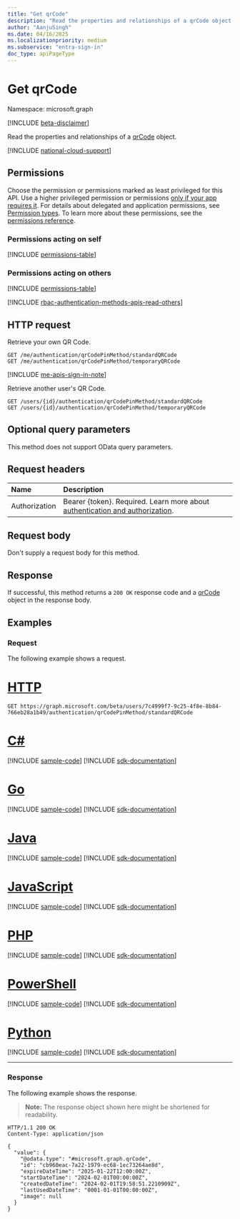 ```yaml
---
title: "Get qrCode"
description: "Read the properties and relationships of a qrCode object."
author: "AanjuSingh"
ms.date: 04/16/2025
ms.localizationpriority: medium
ms.subservice: "entra-sign-in"
doc_type: apiPageType
---
```


# Get qrCode

Namespace: microsoft.graph

[!INCLUDE [beta-disclaimer](../../includes/beta-disclaimer.md)]

Read the properties and relationships of a [qrCode](../resources/qrcode.md) object.

[!INCLUDE [national-cloud-support](../../includes/global-only.md)]

## Permissions

Choose the permission or permissions marked as least privileged for this API. Use a higher privileged permission or permissions [only if your app requires it](/graph/permissions-overview#best-practices-for-using-microsoft-graph-permissions). For details about delegated and application permissions, see [Permission types](/graph/permissions-overview#permission-types). To learn more about these permissions, see the [permissions reference](/graph/permissions-reference).

### Permissions acting on self

<!-- { "blockType": "ignored"  } -->
[!INCLUDE [permissions-table](../includes/permissions/qrcode-get-permissions.md)]

### Permissions acting on others

<!-- { "blockType": "ignored"  } -->
[!INCLUDE [permissions-table](../includes/permissions/qrcode-get-2-permissions.md)]

[!INCLUDE [rbac-authentication-methods-apis-read-others](../includes/rbac-for-apis/rbac-authentication-methods-apis-read-others.md)]

## HTTP request

Retrieve your own QR Code.
<!-- { "blockType": "ignored" } -->
``` http
GET /me/authentication/qrCodePinMethod/standardQRCode
GET /me/authentication/qrCodePinMethod/temporaryQRCode
```

[!INCLUDE [me-apis-sign-in-note](../includes/me-apis-sign-in-note.md)]

Retrieve another user's QR Code.
<!-- { "blockType": "ignored" } -->
``` http
GET /users/{id}/authentication/qrCodePinMethod/standardQRCode
GET /users/{id}/authentication/qrCodePinMethod/temporaryQRCode
```

## Optional query parameters

This method does not support OData query parameters.

## Request headers

|Name|Description|
|:---|:---|
|Authorization|Bearer {token}. Required. Learn more about [authentication and authorization](/graph/auth/auth-concepts).|

## Request body

Don't supply a request body for this method.

## Response

If successful, this method returns a `200 OK` response code and a [qrCode](../resources/qrcode.md) object in the response body.

## Examples

### Request

The following example shows a request.
# [HTTP](#tab/http)
<!-- {
  "blockType": "request",
  "name": "get_qrcode"
}
-->
``` http
GET https://graph.microsoft.com/beta/users/7c4999f7-9c25-4f8e-8b84-766eb28a1b49/authentication/qrCodePinMethod/standardQRCode
```

# [C#](#tab/csharp)
[!INCLUDE [sample-code](../includes/snippets/csharp/get-qrcode-csharp-snippets.md)]
[!INCLUDE [sdk-documentation](../includes/snippets/snippets-sdk-documentation-link.md)]

# [Go](#tab/go)
[!INCLUDE [sample-code](../includes/snippets/go/get-qrcode-go-snippets.md)]
[!INCLUDE [sdk-documentation](../includes/snippets/snippets-sdk-documentation-link.md)]

# [Java](#tab/java)
[!INCLUDE [sample-code](../includes/snippets/java/get-qrcode-java-snippets.md)]
[!INCLUDE [sdk-documentation](../includes/snippets/snippets-sdk-documentation-link.md)]

# [JavaScript](#tab/javascript)
[!INCLUDE [sample-code](../includes/snippets/javascript/get-qrcode-javascript-snippets.md)]
[!INCLUDE [sdk-documentation](../includes/snippets/snippets-sdk-documentation-link.md)]

# [PHP](#tab/php)
[!INCLUDE [sample-code](../includes/snippets/php/get-qrcode-php-snippets.md)]
[!INCLUDE [sdk-documentation](../includes/snippets/snippets-sdk-documentation-link.md)]

# [PowerShell](#tab/powershell)
[!INCLUDE [sample-code](../includes/snippets/powershell/get-qrcode-powershell-snippets.md)]
[!INCLUDE [sdk-documentation](../includes/snippets/snippets-sdk-documentation-link.md)]

# [Python](#tab/python)
[!INCLUDE [sample-code](../includes/snippets/python/get-qrcode-python-snippets.md)]
[!INCLUDE [sdk-documentation](../includes/snippets/snippets-sdk-documentation-link.md)]

---

### Response

The following example shows the response.
>**Note:** The response object shown here might be shortened for readability.
<!-- {
  "blockType": "response",
  "truncated": true,
  "@odata.type": "microsoft.graph.qrCode"
}
-->
``` http
HTTP/1.1 200 OK
Content-Type: application/json

{
  "value": {
    "@odata.type": "#microsoft.graph.qrCode",
    "id": "cb960eac-7a22-1979-ec68-1ec73264ae8d",
    "expireDateTime": "2025-01-22T12:00:00Z",
    "startDateTime": "2024-02-01T00:00:00Z",
    "createdDateTime": "2024-02-01T19:58:51.2210909Z",
    "lastUsedDateTime": "0001-01-01T00:00:00Z",
    "image": null
  }
}
```

